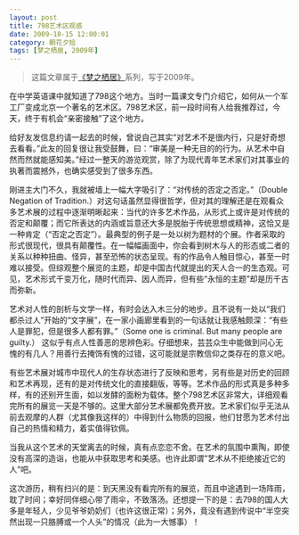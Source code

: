 ```yaml
---
layout: post
title: 798艺术区观感
date: 2009-10-15 12:00:01
category: 朝花夕拾
tags: [梦之栖居, 2009年]
---
```


> 这篇文章属于[《梦之栖居》](/posts/where-the-dreams-reside/)系列，写于2009年。
	
<!--more-->

在中学英语课中就知道了798这个地方。当时一篇课文专门介绍它，如何从一个军工厂变成北京一个著名的艺术区。798艺术区，前一段时间有人给我推荐过，今天，终于有机会“亲密接触”了这个地方。

给好友发信息约请一起去的时候，曾说自己其实“对艺术不是很内行，只是好奇想去看看。”此友的回复很让我受鼓舞，曰：“审美是一种无目的的行为。从艺术中自然而然就能感知美。”经过一整天的游览观赏，除了为现代青年艺术家们对其事业的执著而震撼外，也确实感受到了很多东西。

刚进主大门不久，我就被墙上一幅大字吸引了：“对传统的否定之否定。”（Double Negation of Tradition.）对这句话虽然显得很哲学，但对其的理解还是在观看众多艺术展的过程中逐渐明晰起来：当代的许多艺术作品，从形式上或许是对传统的否定和颠覆；而它所表达的内涵或旨意还大多是脱胎于传统思想或精神，这恰又是一种肯定（“否定之否定”）。最典型的例子是一处以树为题材的个展。作者采取的形式很现代，很具有颠覆性。在一幅幅画面中，你会看到树木与人的形态或二者的关系以种种扭曲、怪异，甚至恐怖的状态呈现。有的作品令人触目惊心，甚至一时难以接受。但综观整个展览的主题，却是中国古代就提出的天人合一的生态观。可见，艺术形式千变万化，随时代而异、因人而异，但有些“永恒的主题”却是历千古而弥新。

艺术对人性的剖析与文学一样，有时会达入木三分的地步。且不说有一处以“我们都杀过人”开始的“文字展”，在一家小画廊里看到的一句话就让我感触颇深：“有些人是罪犯，但是很多人都有罪。”（Some one is criminal. But many people are guilty.） 这似乎有点人性善恶的思辨色彩。仔细想来，芸芸众生中能做到问心无愧的有几人？用善行去掩饰有愧的过错，这可能就是宗教信仰之类存在的意义吧。

有些艺术展对城市中现代人的生存状态进行了反映和思考，另有些是对历史的回顾和艺术再现，还有的是对传统文化的直接翻版，等等。艺术作品的形式真是多种多样，有的还别开生面，如以发酵的面粉为载体。整个798艺术区非常大，详细观看完所有的展览一天是不够的。这里大部分艺术展都免费开放。艺术家们似乎无法从前去观摩的人群（尤其像我这样的）中得到什么物质的回报，他们甘愿为艺术付出自己的热情和精力，着实值得钦佩。

当我从这个艺术的天堂离去的时候，真有点恋恋不舍。在艺术的氛围中熏陶，即使没有高深的造诣，也能从中获取思考和美感。也许此即谓“艺术从不拒绝接近它的人”吧。

这次游历，稍有扫兴的是：到天黑没有看完所有的展览，而且中途遇到一场阵雨，耽了时间；幸好同伴细心带了雨伞，不致落汤。还想提一下的是：去798的国人大多是年轻人，少见爷爷奶奶们（也许这很正常）；另外，竟没有遇到传说中“半空突然出现一只胳膊或一个人头”的情况（此为一大憾事）！